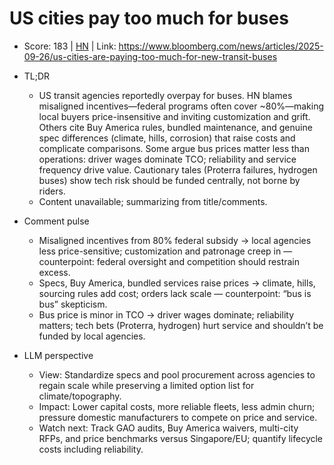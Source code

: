 # US cities pay too much for buses

- Score: 183 | [HN](https://news.ycombinator.com/item?id=45386578) | Link: https://www.bloomberg.com/news/articles/2025-09-26/us-cities-are-paying-too-much-for-new-transit-buses

- TL;DR
    - US transit agencies reportedly overpay for buses. HN blames misaligned incentives—federal programs often cover ~80%—making local buyers price-insensitive and inviting customization and grift. Others cite Buy America rules, bundled maintenance, and genuine spec differences (climate, hills, corrosion) that raise costs and complicate comparisons. Some argue bus prices matter less than operations: driver wages dominate TCO; reliability and service frequency drive value. Cautionary tales (Proterra failures, hydrogen buses) show tech risk should be funded centrally, not borne by riders.
    - Content unavailable; summarizing from title/comments.

- Comment pulse
    - Misaligned incentives from 80% federal subsidy → local agencies less price-sensitive; customization and patronage creep in — counterpoint: federal oversight and competition should restrain excess.
    - Specs, Buy America, bundled services raise prices → climate, hills, sourcing rules add cost; orders lack scale — counterpoint: “bus is bus” skepticism.
    - Bus price is minor in TCO → driver wages dominate; reliability matters; tech bets (Proterra, hydrogen) hurt service and shouldn’t be funded by local agencies.

- LLM perspective
    - View: Standardize specs and pool procurement across agencies to regain scale while preserving a limited option list for climate/topography.
    - Impact: Lower capital costs, more reliable fleets, less admin churn; pressure domestic manufacturers to compete on price and service.
    - Watch next: Track GAO audits, Buy America waivers, multi-city RFPs, and price benchmarks versus Singapore/EU; quantify lifecycle costs including reliability.
